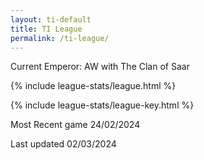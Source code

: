 ```yaml
---
layout: ti-default
title: TI League
permalink: /ti-league/
---
```



<p id='emperor'>Current Emperor: AW with The Clan of Saar</p>

{% include league-stats/league.html %}

{% include league-stats/league-key.html %}

Most Recent game 24/02/2024

Last updated 02/03/2024